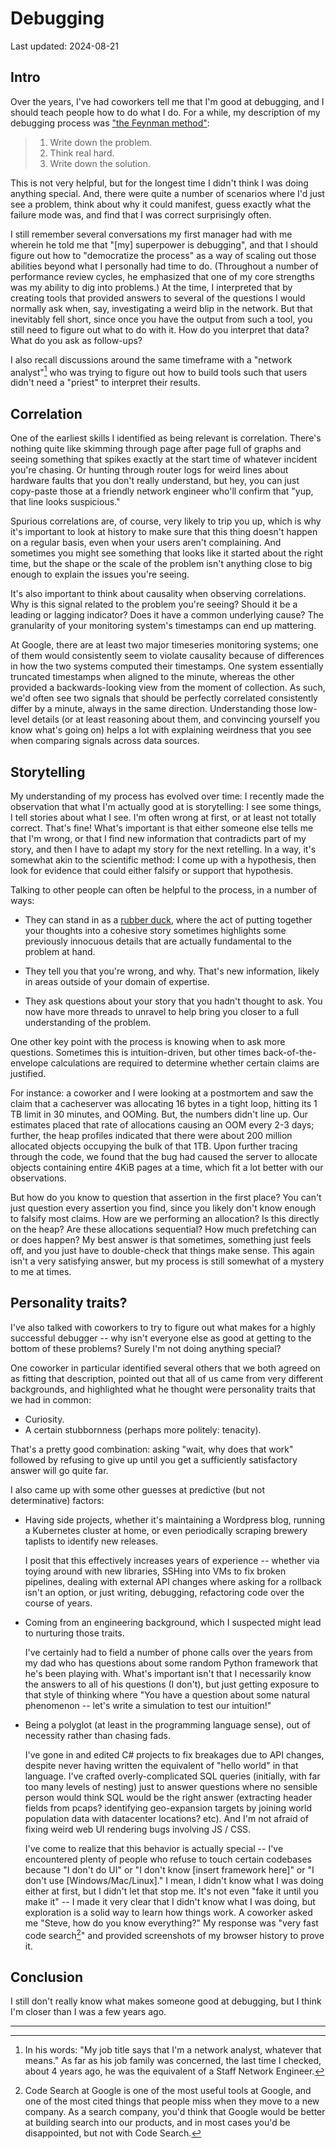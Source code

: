 # Debugging

Last updated: 2024-08-21

## Intro

Over the years, I've had coworkers tell me that I'm good at debugging, and
I should teach people how to do what I do. For a while, my description of
my debugging process was ["the Feynman
method"](https://wiki.c2.com/?FeynmanAlgorithm):

> 1. Write down the problem.
> 1. Think real hard.
> 1. Write down the solution.

This is not very helpful, but for the longest time I didn't think I was
doing anything special. And, there were quite a number of scenarios where
I'd just see a problem, think about why it could manifest, guess exactly
what the failure mode was, and find that I was correct surprisingly often.

I still remember several conversations my first manager had with me wherein
he told me that "\[my\] superpower is debugging", and that I should figure
out how to "democratize the process" as a way of scaling out those
abilities beyond what I personally had time to do. (Throughout a number of
performance review cycles, he emphasized that one of my core strengths was
my ability to dig into problems.) At the time, I interpreted that by
creating tools that provided answers to several of the questions I would
normally ask when, say, investigating a weird blip in the network. But that
inevitably fell short, since once you have the output from such a tool, you
still need to figure out what to do with it. How do you interpret that
data? What do you ask as follow-ups?

I also recall discussions around the same timeframe with a "network
analyst"[^analyst] who was trying to figure out how to build tools such
that users didn't need a "priest" to interpret their results.

## Correlation

One of the earliest skills I identified as being relevant is
correlation. There's nothing quite like skimming through page after page
full of graphs and seeing something that spikes exactly at the start time
of whatever incident you're chasing. Or hunting through router logs for
weird lines about hardware faults that you don't really understand, but
hey, you can just copy-paste those at a friendly network engineer who'll
confirm that "yup, that line looks suspicious."

Spurious correlations are, of course, very likely to trip you up, which is
why it's important to look at history to make sure that this thing doesn't
happen on a regular basis, even when your users aren't complaining. And
sometimes you might see something that looks like it started about the
right time, but the shape or the scale of the problem isn't anything close
to big enough to explain the issues you're seeing.

It's also important to think about causality when observing
correlations. Why is this signal related to the problem you're seeing?
Should it be a leading or lagging indicator? Does it have a common
underlying cause? The granularity of your monitoring system's timestamps
can end up mattering.

At Google, there are at least two major timeseries monitoring systems; one
of them would consistently seem to violate causality because of differences
in how the two systems computed their timestamps. One system essentially
truncated timestamps when aligned to the minute, whereas the other provided
a backwards-looking view from the moment of collection. As such, we'd often
see two signals that should be perfectly correlated consistently differ by
a minute, always in the same direction. Understanding those low-level
details (or at least reasoning about them, and convincing yourself you know
what's going on) helps a lot with explaining weirdness that you see when
comparing signals across data sources.

## Storytelling

My understanding of my process has evolved over time: I recently made the
observation that what I'm actually good at is storytelling: I see some
things, I tell stories about what I see. I'm often wrong at first, or at
least not totally correct. That's fine! What's important is that either
someone else tells me that I'm wrong, or that I find new information that
contradicts part of my story, and then I have to adapt my story for the
next retelling. In a way, it's somewhat akin to the scientific method: I
come up with a hypothesis, then look for evidence that could either falsify
or support that hypothesis.

Talking to other people can often be helpful to the process, in a number of
ways:

* They can stand in as a [rubber
  duck](https://en.wikipedia.org/wiki/Rubber_duck_debugging), where the act
  of putting together your thoughts into a cohesive story sometimes
  highlights some previously innocuous details that are actually
  fundamental to the problem at hand.

* They tell you that you're wrong, and why. That's new information, likely
  in areas outside of your domain of expertise.

* They ask questions about your story that you hadn't thought to ask. You
  now have more threads to unravel to help bring you closer to a full
  understanding of the problem.

One other key point with the process is knowing when to ask more
questions. Sometimes this is intuition-driven, but other times
back-of-the-envelope calculations are required to determine whether certain
claims are justified.

For instance: a coworker and I were looking at a postmortem and saw the
claim that a cacheserver was allocating 16 bytes in a tight loop,
hitting its 1 TB limit in 30 minutes, and OOMing. But, the numbers didn't
line up. Our estimates placed that rate of allocations causing an OOM every
2-3 days; further, the heap profiles indicated that there were about 200
million allocated objects occupying the bulk of that 1TB. Upon further
tracing through the code, we found that the bug had caused the server to
allocate objects containing entire 4KiB pages at a time, which fit a lot
better with our observations.

But how do you know to question that assertion in the first place? You
can't just question every assertion you find, since you likely don't know
enough to falsify most claims. How are we performing an allocation? Is this
directly on the heap? Are these allocations sequential? How much
prefetching can or does happen? My best answer is that sometimes, something
just feels off, and you just have to double-check that things make
sense. This again isn't a very satisfying answer, but my process is still
somewhat of a mystery to me at times.

<!-- TODO: ## Intuition -->

## Personality traits?

I've also talked with coworkers to try to figure out what makes for a
highly successful debugger -- why isn't everyone else as good at getting to
the bottom of these problems? Surely I'm not doing anything special?

One coworker in particular identified several others that we both agreed on
as fitting that description, pointed out that all of us came from very
different backgrounds, and highlighted what he thought were personality
traits that we had in common:

- Curiosity.
- A certain stubbornness (perhaps more politely: tenacity).

That's a pretty good combination: asking "wait, why does that work"
followed by refusing to give up until you get a sufficiently satisfactory
answer will go quite far.

I also came up with some other guesses at predictive (but not
determinative) factors:

- Having side projects, whether it's maintaining a Wordpress blog, running
  a Kubernetes cluster at home, or even periodically scraping brewery
  taplists to identify new releases.
  
  I posit that this effectively increases years of experience -- whether
  via toying around with new libraries, SSHing into VMs to fix broken
  pipelines, dealing with external API changes where asking for a rollback
  isn't an option, or just writing, debugging, refactoring code over the
  course of years.

- Coming from an engineering background, which I suspected might lead to
  nurturing those traits.
  
  I've certainly had to field a number of phone calls over the years from
  my dad who has questions about some random Python framework that he's
  been playing with. What's important isn't that I necessarily know the
  answers to all of his questions (I don't), but just getting exposure to
  that style of thinking where "You have a question about some natural
  phenomenon -- let's write a simulation to test our intuition!"

- Being a polyglot (at least in the programming language sense), out of
  necessity rather than chasing fads.
  
  I've gone in and edited C# projects to fix breakages due to API changes,
  despite never having written the equivalent of "hello world" in that
  language. I've crafted overly-complicated SQL queries (initially, with
  far too many levels of nesting) just to answer questions where no
  sensible person would think SQL would be the right answer (extracting
  header fields from pcaps? identifying geo-expansion targets by joining
  world population data with datacenter locations? etc). And I'm not afraid
  of fixing weird web UI rendering bugs involving JS / CSS.
  
  I've come to realize that this behavior is actually special -- I've
  encountered plenty of people who refuse to touch certain codebases
  because "I don't do UI" or "I don't know [insert framework here]" or "I
  don't use \[Windows/Mac/Linux\]." I mean, I didn't know what I was doing
  either at first, but I didn't let that stop me. It's not even "fake it
  until you make it" -- I made it very clear that I didn't know what I was
  doing, but exploration is a solid way to learn how things work. A
  coworker asked me "Steve, how do you know everything?" My response was
  "very fast code search[^codesearch]" and provided screenshots of my
  browser history to prove it.

## Conclusion

I still don't really know what makes someone good at debugging, but I think
I'm closer than I was a few years ago.

<hr>

[^analyst]: In his words: "My job title says that I'm a network analyst,
    whatever that means." As far as his job family was concerned, the last
    time I checked, about 4 years ago, he was the equivalent of a Staff
    Network Engineer.

[^codesearch]: Code Search at Google is one of the most useful tools at
    Google, and one of the most cited things that people miss when they
    move to a new company. As a search company, you'd think that Google
    would be better at building search into our products, and in most cases
    you'd be disappointed, but not with Code Search.
